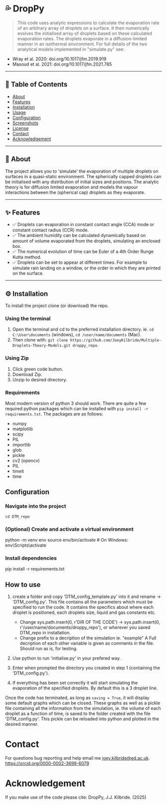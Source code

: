 # 💦 DropPy

> This code uses analytic expressions to calculate the evaporation rate of an arbitrary array of droplets on a surface. It then numerically evolves the initialised array of droplets based on these calculated evaporation rates. The droplets evaporate in a diffusion-limited manner in an isothermal environment. For full details of the two analytical models implemented in "simulate.py" see: <br />
- Wray et al. 2020: doi.org/10.1017/jfm.2019.919 <br />
- Masoud et al. 2021: doi.org/10.1017/jfm.2021.785

---

## 📁 Table of Contents

- [About](#-about)
- [Features](#-features)
- [Installation](#installation)
- [Usage](#usage)
- [Configuration](#configuration)
- [Screenshots](#screenshots)
- [License](#license)
- [Contact](#contact)
- [Acknowledgement](#acknowledgement)

---

## 🧠 About

The project allows you to 'simulate' the evaporation of multiple droplets on surfaces in a quasi-static environment. The spherically capped droplets can be initialised with any distribution of initial sizes and positions. The analytic theory is for diffusion limited evaporation and models the vapour interactions between the (spherical cap) droplets as they evaporate. 

---

## ✨ Features

- ✅ Droplets can evaporation in constant contact angle (CCA) mode or constant contact radius (CCR) mode. 
- ✅ The ambient humidity can be calculated dynamically based on amount of volume evaporated from the droplets, simulating an enclosed box.
- ✅ The numerical evolution of time can be Euler of a 4th Order Runge Kutta method. 
- ✅ Droplets can be set to appear at different times. For example to simulate rain landing on a window, or the order in which they are printed on the surface.

---

## ⚙️ Installation
To install the project clone (or download) the repo. 

### Using the terminal
1. Open the terminal and cd to the preferred installation directory. ie. `cd C:\User\documents` (windows), `cd /user/name/documents` (Mac).
2. Then clone with: `git clone https://github.com/JoeyKilbride/Multiple-Droplets-Theory-Models.git droppy_repo`.

### Using Zip 
1. Click green code button.
2. Download Zip.
3. Unzip to desired directory.

### Requirements

Most modern version of python 3 should work. There are quite a few required python packages which can be installed with `pip install -r requirements.txt`. The packages are as follows:
- numpy
- matplotlib
- scipy
- PIL
- importlib
- glob
- pickle
- cv2 (opencv)
- PIL
- timeit
- time

## Configuration

### Navigate into the project
`cd DTM_repo`

### (Optional) Create and activate a virtual environment
python -m venv env
source env/bin/activate  # On Windows: env\Scripts\activate

### Install dependencies
pip install -r requirements.txt


## How to use
1. create a folder and copy 'DTM_config_template.py' into it and rename -> 'DTM_config.py'.
   This file contains all the parameters which must be specified to run the code. It contains the specifics about where each droplet is positioned, each droplets size, liquid and gas           constants etc.
   - Change sys.path.insert(0, r'DIR OF THE CODE') -> sys.path.insert(0, r'/user/name/documents/droppy_repo'), or wherever you saved DTM_repo in installation.
   - Change prefix to a decription of the simulation ie. "example"
   A Full decription of each other variable is given as comments in the file. Should run as is, for testing. 

3. Use python to run 'initialise.py' in your prefered way.
4. Enter when prompted the directory you created in step 1 (containing the 'DTM_config.py').
5. If everything has been set correctly it will start simulating the evaporation of the specified droplets.
   By default this is a 3 droplet line.

Once the code has terminated, as long as `saving = True`, it will display some default graphs which can be closed. These graphs as well as a pickle file containing all the information from the simulation, ie. the volume of each droplet as a function of time, is saved to the folder created with the file 'DTM_config.py'. This pickle can be reloaded into python and plotted in the desired manner. 

# Contact
For questions bug reporting and help email me joey.kilbride@ed.ac.uk.
https://orcid.org/0000-0002-3699-6079

# Acknowledgement
If you make use of the code please cite: DropPy, J.J. Kilbride. (2025)








